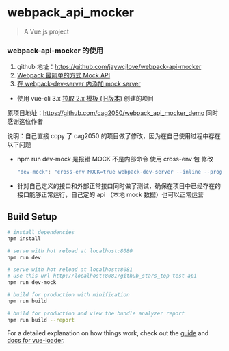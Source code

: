 # webpack_api_mocker

> A Vue.js project

### webpack-api-mocker 的使用

1. github 地址：https://github.com/jaywcjlove/webpack-api-mocker
2. [Webpack 最简单的方式 Mock API](https://juejin.im/post/5a7c263c5188257a836c20c4)
3. [在 webpack-dev-server 内添加 mock server](https://juejin.im/post/5afba2746fb9a07aaf356327)

-   使用 vue-cli 3.x [拉取 2.x 模板 (旧版本)](https://cli.vuejs.org/zh/guide/creating-a-project.html#%E6%8B%89%E5%8F%96-2-x-%E6%A8%A1%E6%9D%BF-%E6%97%A7%E7%89%88%E6%9C%AC) 创建的项目

原项目地址：https://github.com/cag2050/webpack_api_mocker_demo 同时感谢这位作者

说明：自己直接 copy 了 cag2050 的项目做了修改，因为在自己使用过程中存在以下问题

-   npm run dev-mock 是报错 MOCK 不是内部命令
    使用 cross-env 包 修改

    ```js
    "dev-mock": "cross-env MOCK=true webpack-dev-server --inline --progress --config build/webpack.dev.conf.js"
    ```

-   针对自己定义的接口和外部正常接口同时做了测试，确保在项目中已经存在的接口能够正常运行，自己定的 api （本地 mock 数据）也可以正常运营

## Build Setup

```bash
# install dependencies
npm install

# serve with hot reload at localhost:8080
npm run dev

# serve with hot reload at localhost:8081
# use this url http://localhost:8081/github_stars_top test api
npm run dev-mock

# build for production with minification
npm run build

# build for production and view the bundle analyzer report
npm run build --report
```

For a detailed explanation on how things work, check out the [guide](http://vuejs-templates.github.io/webpack/) and [docs for vue-loader](http://vuejs.github.io/vue-loader).
